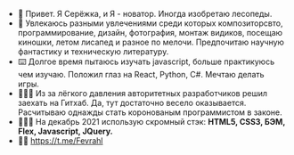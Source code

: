 - 🙂 Привет. Я Серёжка, и Я - новатор. Иногда изобретаю лесопеды.
- 👻 Увлекаюсь разными увлечениями среди которых композиторсвто, программирование, дизайн, фотография, монтаж видиков, посещаю киношки, летом лисапед и разное по мелочи. Предпочитаю научную фантастику и техническую литературу.
- ⌨️ Долгое время пытаюсь изучать javascript, больше практикуюсь чем изучаю. Положил глаз на React, Python, C#. Мечтаю делать игры.
- 👨🏻‍🔧 Из за лёгкого давления авторитетных разработчиков решил заехать на Гитхаб. Да, тут достаточно весело оказывается. Расчитываю однажды стать коронованым программистом в законе.
- 👩🏻‍🚀 На декабрь 2021 использую скромный стэк: **HTML5, CSS3, БЭМ, Flex, Javascript, JQuery.**
- 👋🏼 https://t.me/Fevrahl

<!---
Serenq/Serenq is a ✨ special ✨ repository because its `README.md` (this file) appears on your GitHub profile.
You can click the Preview link to take a look at your changes.
--->

